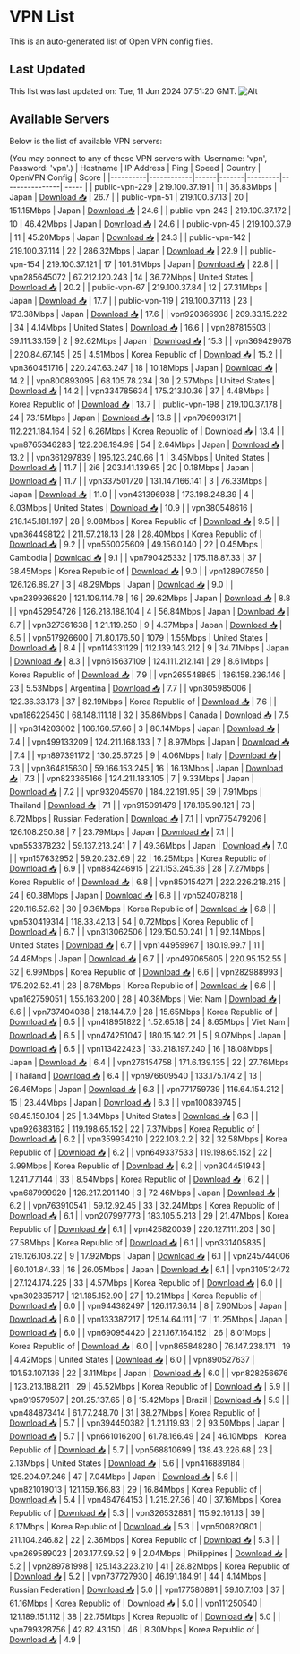 # VPN List

This is an auto-generated list of Open VPN config files.

## Last Updated

This list was last updated on: Tue, 11 Jun 2024 07:51:20 GMT.
![Alt](https://repobeats.axiom.co/api/embed/186b98318ef1479477931607c1ad7d823f12451f.svg "Repobeats analytics image")

## Available Servers

Below is the list of available VPN servers:

(You may connect to any of these VPN servers with: Username: 'vpn', Password: 'vpn'.)
| Hostname | IP Address | Ping | Speed | Country | OpenVPN Config | Score |
|----------|------------|------|-------|---------|----------------| ----- |
| public-vpn-229 | 219.100.37.191 | 11 | 36.83Mbps | Japan | [Download 📥](./configs/server_0_JP.ovpn) | 26.7 |
| public-vpn-51 | 219.100.37.13 | 20 | 151.15Mbps | Japan | [Download 📥](./configs/server_1_JP.ovpn) | 24.6 |
| public-vpn-243 | 219.100.37.172 | 10 | 46.42Mbps | Japan | [Download 📥](./configs/server_2_JP.ovpn) | 24.6 |
| public-vpn-45 | 219.100.37.9 | 11 | 45.20Mbps | Japan | [Download 📥](./configs/server_3_JP.ovpn) | 24.3 |
| public-vpn-142 | 219.100.37.114 | 22 | 286.32Mbps | Japan | [Download 📥](./configs/server_4_JP.ovpn) | 22.9 |
| public-vpn-154 | 219.100.37.121 | 17 | 101.61Mbps | Japan | [Download 📥](./configs/server_5_JP.ovpn) | 22.8 |
| vpn285645072 | 67.212.120.243 | 14 | 36.72Mbps | United States | [Download 📥](./configs/server_6_US.ovpn) | 20.2 |
| public-vpn-67 | 219.100.37.84 | 12 | 27.31Mbps | Japan | [Download 📥](./configs/server_7_JP.ovpn) | 17.7 |
| public-vpn-119 | 219.100.37.113 | 23 | 173.38Mbps | Japan | [Download 📥](./configs/server_8_JP.ovpn) | 17.6 |
| vpn920366938 | 209.33.15.222 | 34 | 4.14Mbps | United States | [Download 📥](./configs/server_9_US.ovpn) | 16.6 |
| vpn287815503 | 39.111.33.159 | 2 | 92.62Mbps | Japan | [Download 📥](./configs/server_10_JP.ovpn) | 15.3 |
| vpn369429678 | 220.84.67.145 | 25 | 4.51Mbps | Korea Republic of | [Download 📥](./configs/server_11_KR.ovpn) | 15.2 |
| vpn360451716 | 220.247.63.247 | 18 | 10.18Mbps | Japan | [Download 📥](./configs/server_12_JP.ovpn) | 14.2 |
| vpn800893095 | 68.105.78.234 | 30 | 2.57Mbps | United States | [Download 📥](./configs/server_13_US.ovpn) | 14.2 |
| vpn334785634 | 175.213.10.36 | 37 | 4.48Mbps | Korea Republic of | [Download 📥](./configs/server_14_KR.ovpn) | 13.7 |
| public-vpn-198 | 219.100.37.178 | 24 | 73.15Mbps | Japan | [Download 📥](./configs/server_15_JP.ovpn) | 13.6 |
| vpn796993171 | 112.221.184.164 | 52 | 6.26Mbps | Korea Republic of | [Download 📥](./configs/server_16_KR.ovpn) | 13.4 |
| vpn8765346283 | 122.208.194.99 | 54 | 2.64Mbps | Japan | [Download 📥](./configs/server_17_JP.ovpn) | 13.2 |
| vpn361297839 | 195.123.240.66 | 1 | 3.45Mbps | United States | [Download 📥](./configs/server_18_US.ovpn) | 11.7 |
| 2i6 | 203.141.139.65 | 20 | 0.18Mbps | Japan | [Download 📥](./configs/server_19_JP.ovpn) | 11.7 |
| vpn337501720 | 131.147.166.141 | 3 | 76.33Mbps | Japan | [Download 📥](./configs/server_20_JP.ovpn) | 11.0 |
| vpn431396938 | 173.198.248.39 | 4 | 8.03Mbps | United States | [Download 📥](./configs/server_21_US.ovpn) | 10.9 |
| vpn380548616 | 218.145.181.197 | 28 | 9.08Mbps | Korea Republic of | [Download 📥](./configs/server_22_KR.ovpn) | 9.5 |
| vpn364498122 | 211.57.218.13 | 28 | 28.40Mbps | Korea Republic of | [Download 📥](./configs/server_23_KR.ovpn) | 9.2 |
| vpn550025609 | 49.156.0.140 | 22 | 0.45Mbps | Cambodia | [Download 📥](./configs/server_24_KH.ovpn) | 9.1 |
| vpn790425332 | 175.118.87.33 | 37 | 38.45Mbps | Korea Republic of | [Download 📥](./configs/server_25_KR.ovpn) | 9.0 |
| vpn128907850 | 126.126.89.27 | 3 | 48.29Mbps | Japan | [Download 📥](./configs/server_26_JP.ovpn) | 9.0 |
| vpn239936820 | 121.109.114.78 | 16 | 29.62Mbps | Japan | [Download 📥](./configs/server_27_JP.ovpn) | 8.8 |
| vpn452954726 | 126.218.188.104 | 4 | 56.84Mbps | Japan | [Download 📥](./configs/server_28_JP.ovpn) | 8.7 |
| vpn327361638 | 1.21.119.250 | 9 | 4.37Mbps | Japan | [Download 📥](./configs/server_29_JP.ovpn) | 8.5 |
| vpn517926600 | 71.80.176.50 | 1079 | 1.55Mbps | United States | [Download 📥](./configs/server_30_US.ovpn) | 8.4 |
| vpn114331129 | 112.139.143.212 | 9 | 34.71Mbps | Japan | [Download 📥](./configs/server_31_JP.ovpn) | 8.3 |
| vpn615637109 | 124.111.212.141 | 29 | 8.61Mbps | Korea Republic of | [Download 📥](./configs/server_32_KR.ovpn) | 7.9 |
| vpn265548865 | 186.158.236.146 | 23 | 5.53Mbps | Argentina | [Download 📥](./configs/server_33_AR.ovpn) | 7.7 |
| vpn305985006 | 122.36.33.173 | 37 | 82.19Mbps | Korea Republic of | [Download 📥](./configs/server_34_KR.ovpn) | 7.6 |
| vpn186225450 | 68.148.111.18 | 32 | 35.86Mbps | Canada | [Download 📥](./configs/server_35_CA.ovpn) | 7.5 |
| vpn314203002 | 106.160.57.66 | 3 | 80.14Mbps | Japan | [Download 📥](./configs/server_36_JP.ovpn) | 7.4 |
| vpn499133209 | 124.211.168.133 | 7 | 8.97Mbps | Japan | [Download 📥](./configs/server_37_JP.ovpn) | 7.4 |
| vpn897391172 | 130.25.67.25 | 9 | 4.06Mbps | Italy | [Download 📥](./configs/server_38_IT.ovpn) | 7.3 |
| vpn364815630 | 59.166.153.245 | 16 | 16.13Mbps | Japan | [Download 📥](./configs/server_39_JP.ovpn) | 7.3 |
| vpn823365166 | 124.211.183.105 | 7 | 9.33Mbps | Japan | [Download 📥](./configs/server_40_JP.ovpn) | 7.2 |
| vpn932045970 | 184.22.191.95 | 39 | 7.91Mbps | Thailand | [Download 📥](./configs/server_41_TH.ovpn) | 7.1 |
| vpn915091479 | 178.185.90.121 | 73 | 8.72Mbps | Russian Federation | [Download 📥](./configs/server_42_RU.ovpn) | 7.1 |
| vpn775479206 | 126.108.250.88 | 7 | 23.79Mbps | Japan | [Download 📥](./configs/server_43_JP.ovpn) | 7.1 |
| vpn553378232 | 59.137.213.241 | 7 | 49.36Mbps | Japan | [Download 📥](./configs/server_44_JP.ovpn) | 7.0 |
| vpn157632952 | 59.20.232.69 | 22 | 16.25Mbps | Korea Republic of | [Download 📥](./configs/server_45_KR.ovpn) | 6.9 |
| vpn884246915 | 221.153.245.36 | 28 | 7.27Mbps | Korea Republic of | [Download 📥](./configs/server_46_KR.ovpn) | 6.8 |
| vpn850154271 | 222.226.218.215 | 24 | 60.38Mbps | Japan | [Download 📥](./configs/server_47_JP.ovpn) | 6.8 |
| vpn524078218 | 220.116.52.62 | 30 | 9.36Mbps | Korea Republic of | [Download 📥](./configs/server_48_KR.ovpn) | 6.8 |
| vpn530419314 | 118.33.42.13 | 54 | 0.72Mbps | Korea Republic of | [Download 📥](./configs/server_49_KR.ovpn) | 6.7 |
| vpn313062506 | 129.150.50.241 | 1 | 92.14Mbps | United States | [Download 📥](./configs/server_50_US.ovpn) | 6.7 |
| vpn144959967 | 180.19.99.7 | 11 | 24.48Mbps | Japan | [Download 📥](./configs/server_51_JP.ovpn) | 6.7 |
| vpn497065605 | 220.95.152.55 | 32 | 6.99Mbps | Korea Republic of | [Download 📥](./configs/server_52_KR.ovpn) | 6.6 |
| vpn282988993 | 175.202.52.41 | 28 | 8.78Mbps | Korea Republic of | [Download 📥](./configs/server_53_KR.ovpn) | 6.6 |
| vpn162759051 | 1.55.163.200 | 28 | 40.38Mbps | Viet Nam | [Download 📥](./configs/server_54_VN.ovpn) | 6.6 |
| vpn737404038 | 218.144.7.9 | 28 | 15.65Mbps | Korea Republic of | [Download 📥](./configs/server_55_KR.ovpn) | 6.5 |
| vpn418951822 | 1.52.65.18 | 24 | 8.65Mbps | Viet Nam | [Download 📥](./configs/server_56_VN.ovpn) | 6.5 |
| vpn474251047 | 180.15.142.21 | 5 | 9.07Mbps | Japan | [Download 📥](./configs/server_57_JP.ovpn) | 6.5 |
| vpn113422423 | 133.218.197.240 | 16 | 18.08Mbps | Japan | [Download 📥](./configs/server_58_JP.ovpn) | 6.4 |
| vpn276154758 | 171.6.139.135 | 22 | 27.76Mbps | Thailand | [Download 📥](./configs/server_59_TH.ovpn) | 6.4 |
| vpn976609540 | 133.175.174.2 | 13 | 26.46Mbps | Japan | [Download 📥](./configs/server_60_JP.ovpn) | 6.3 |
| vpn771759739 | 116.64.154.212 | 15 | 23.44Mbps | Japan | [Download 📥](./configs/server_61_JP.ovpn) | 6.3 |
| vpn100839745 | 98.45.150.104 | 25 | 1.34Mbps | United States | [Download 📥](./configs/server_62_US.ovpn) | 6.3 |
| vpn926383162 | 119.198.65.152 | 22 | 7.37Mbps | Korea Republic of | [Download 📥](./configs/server_63_KR.ovpn) | 6.2 |
| vpn359934210 | 222.103.2.2 | 32 | 32.58Mbps | Korea Republic of | [Download 📥](./configs/server_64_KR.ovpn) | 6.2 |
| vpn649337533 | 119.198.65.152 | 22 | 3.99Mbps | Korea Republic of | [Download 📥](./configs/server_65_KR.ovpn) | 6.2 |
| vpn304451943 | 1.241.77.144 | 33 | 8.54Mbps | Korea Republic of | [Download 📥](./configs/server_66_KR.ovpn) | 6.2 |
| vpn687999920 | 126.217.201.140 | 3 | 72.46Mbps | Japan | [Download 📥](./configs/server_67_JP.ovpn) | 6.2 |
| vpn763910541 | 59.12.92.45 | 33 | 32.24Mbps | Korea Republic of | [Download 📥](./configs/server_68_KR.ovpn) | 6.1 |
| vpn207997773 | 183.105.5.213 | 29 | 21.47Mbps | Korea Republic of | [Download 📥](./configs/server_69_KR.ovpn) | 6.1 |
| vpn425820039 | 220.127.111.203 | 30 | 27.58Mbps | Korea Republic of | [Download 📥](./configs/server_70_KR.ovpn) | 6.1 |
| vpn331405835 | 219.126.108.22 | 9 | 17.92Mbps | Japan | [Download 📥](./configs/server_71_JP.ovpn) | 6.1 |
| vpn245744006 | 60.101.84.33 | 16 | 26.05Mbps | Japan | [Download 📥](./configs/server_72_JP.ovpn) | 6.1 |
| vpn310512472 | 27.124.174.225 | 33 | 4.57Mbps | Korea Republic of | [Download 📥](./configs/server_73_KR.ovpn) | 6.0 |
| vpn302835717 | 121.185.152.90 | 27 | 19.21Mbps | Korea Republic of | [Download 📥](./configs/server_74_KR.ovpn) | 6.0 |
| vpn944382497 | 126.117.36.14 | 8 | 7.90Mbps | Japan | [Download 📥](./configs/server_75_JP.ovpn) | 6.0 |
| vpn133387217 | 125.14.64.111 | 17 | 11.25Mbps | Japan | [Download 📥](./configs/server_76_JP.ovpn) | 6.0 |
| vpn690954420 | 221.167.164.152 | 26 | 8.01Mbps | Korea Republic of | [Download 📥](./configs/server_77_KR.ovpn) | 6.0 |
| vpn865848280 | 76.147.238.171 | 19 | 4.42Mbps | United States | [Download 📥](./configs/server_78_US.ovpn) | 6.0 |
| vpn890527637 | 101.53.107.136 | 22 | 3.11Mbps | Japan | [Download 📥](./configs/server_79_JP.ovpn) | 6.0 |
| vpn828256676 | 123.213.188.211 | 29 | 45.52Mbps | Korea Republic of | [Download 📥](./configs/server_80_KR.ovpn) | 5.9 |
| vpn919579507 | 201.25.137.65 | 8 | 15.42Mbps | Brazil | [Download 📥](./configs/server_81_BR.ovpn) | 5.9 |
| vpn484873414 | 61.77.248.70 | 31 | 38.27Mbps | Korea Republic of | [Download 📥](./configs/server_82_KR.ovpn) | 5.7 |
| vpn394450382 | 1.21.119.93 | 2 | 93.50Mbps | Japan | [Download 📥](./configs/server_83_JP.ovpn) | 5.7 |
| vpn661016200 | 61.78.166.49 | 24 | 46.10Mbps | Korea Republic of | [Download 📥](./configs/server_84_KR.ovpn) | 5.7 |
| vpn568810699 | 138.43.226.68 | 23 | 2.13Mbps | United States | [Download 📥](./configs/server_85_US.ovpn) | 5.6 |
| vpn416889184 | 125.204.97.246 | 47 | 7.04Mbps | Japan | [Download 📥](./configs/server_86_JP.ovpn) | 5.6 |
| vpn821019013 | 121.159.166.83 | 29 | 16.84Mbps | Korea Republic of | [Download 📥](./configs/server_87_KR.ovpn) | 5.4 |
| vpn464764153 | 1.215.27.36 | 40 | 37.16Mbps | Korea Republic of | [Download 📥](./configs/server_88_KR.ovpn) | 5.3 |
| vpn326532881 | 115.92.161.13 | 39 | 8.17Mbps | Korea Republic of | [Download 📥](./configs/server_89_KR.ovpn) | 5.3 |
| vpn500820801 | 211.104.246.82 | 22 | 2.36Mbps | Korea Republic of | [Download 📥](./configs/server_90_KR.ovpn) | 5.3 |
| vpn269589023 | 203.177.99.52 | 9 | 2.04Mbps | Philippines | [Download 📥](./configs/server_91_PH.ovpn) | 5.2 |
| vpn289781998 | 125.143.223.210 | 41 | 28.82Mbps | Korea Republic of | [Download 📥](./configs/server_92_KR.ovpn) | 5.2 |
| vpn737727930 | 46.191.184.91 | 44 | 4.14Mbps | Russian Federation | [Download 📥](./configs/server_93_RU.ovpn) | 5.0 |
| vpn177580891 | 59.10.7.103 | 37 | 61.16Mbps | Korea Republic of | [Download 📥](./configs/server_94_KR.ovpn) | 5.0 |
| vpn111250540 | 121.189.151.112 | 38 | 22.75Mbps | Korea Republic of | [Download 📥](./configs/server_95_KR.ovpn) | 5.0 |
| vpn799328756 | 42.82.43.150 | 46 | 8.30Mbps | Korea Republic of | [Download 📥](./configs/server_96_KR.ovpn) | 4.9 |
